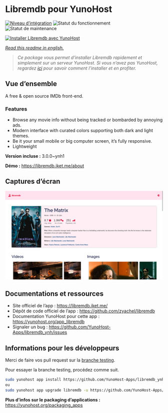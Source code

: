 <!--
N.B.: This README was automatically generated by https://github.com/YunoHost/apps/tree/master/tools/README-generator
It shall NOT be edited by hand.
-->

# Libremdb pour YunoHost

[![Niveau d’intégration](https://dash.yunohost.org/integration/libremdb.svg)](https://dash.yunohost.org/appci/app/libremdb) ![Statut du fonctionnement](https://ci-apps.yunohost.org/ci/badges/libremdb.status.svg) ![Statut de maintenance](https://ci-apps.yunohost.org/ci/badges/libremdb.maintain.svg)

[![Installer Libremdb avec YunoHost](https://install-app.yunohost.org/install-with-yunohost.svg)](https://install-app.yunohost.org/?app=libremdb)

*[Read this readme in english.](./README.md)*

> *Ce package vous permet d’installer Libremdb rapidement et simplement sur un serveur YunoHost.
Si vous n’avez pas YunoHost, regardez [ici](https://yunohost.org/#/install) pour savoir comment l’installer et en profiter.*

## Vue d’ensemble

A free & open source IMDb front-end.

### Features

- Browse any movie info without being tracked or bombarded by annoying ads.
- Modern interface with curated colors supporting both dark and light themes.
- Be it your small mobile or big computer screen, it’s fully responsive.
- Lightweight



**Version incluse :** 3.0.0~ynh1

**Démo :** https://libremdb.iket.me/about

## Captures d’écran

![Capture d’écran de Libremdb](./doc/screenshots/screenshot.png)

## Documentations et ressources

* Site officiel de l’app : <https://libremdb.iket.me/>
* Dépôt de code officiel de l’app : <https://github.com/zyachel/libremdb>
* Documentation YunoHost pour cette app : <https://yunohost.org/app_libremdb>
* Signaler un bug : <https://github.com/YunoHost-Apps/libremdb_ynh/issues>

## Informations pour les développeurs

Merci de faire vos pull request sur la [branche testing](https://github.com/YunoHost-Apps/libremdb_ynh/tree/testing).

Pour essayer la branche testing, procédez comme suit.

``` bash
sudo yunohost app install https://github.com/YunoHost-Apps/libremdb_ynh/tree/testing --debug
ou
sudo yunohost app upgrade libremdb -u https://github.com/YunoHost-Apps/libremdb_ynh/tree/testing --debug
```

**Plus d’infos sur le packaging d’applications :** <https://yunohost.org/packaging_apps>